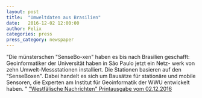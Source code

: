 ```yaml
---
layout: post
title:  "Umweltdaten aus Brasilien"
date:   2016-12-02 12:00:00
author: Felix
categories: press
press_category: newspaper
---
```

"Die münsterschen "SenseBo-xen" haben es bis nach Brasilien geschafft: Geoinformatiker der Universität haben in São Paulo jetzt ein Netz- werk von zehn Umwelt-Messstationen installiert. Die Stationen basieren auf den "SenseBoxen". Dabei handelt es sich um Bausätze für stationäre und mobile Sensoren, die Experten am Institut für Geoinformatik der WWU entwickelt haben. "
<a href="http://www.wn.de/" target="_blank">"Westfälische Nachrichten" Printausgabe vom 02.12.2016</a>
